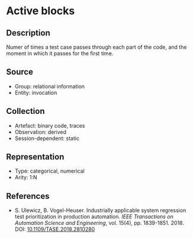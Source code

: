 # Active blocks

## Description

Numer of times a test case passes through each part of the code, and the moment in which it passes for the first time.

## Source

* Group: relational information
* Entity: invocation

## Collection

* Artefact: binary code, traces
* Observation: derived
* Session-dependent: static

## Representation

* Type: categorical, numerical
* Arity: 1:N

## References

* S. Ulewicz, B. Vogel-Heuser. Industrially applicable system regression test prioritization in production automation. *IEEE Transactions on Automation Science and Engineering*, vol. 15(4), pp. 1839-1851. 2018. DOI: [10.1109/TASE.2018.2810280](https://www.doi.org/10.1109/TASE.2018.2810280)
